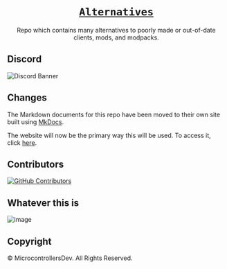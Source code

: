 <div align="center">

# [`Alternatives`](https://alternatives.microcontrollers.dev)

Repo which contains many
alternatives to poorly made
or out-of-date clients, mods,
and modpacks.

</div>

## Discord

![Discord Banner](https://discordapp.com/api/guilds/778792141932986398/widget.png?style=banner2)

## Changes

The Markdown documents for this repo
have been moved to their own site
built using [MkDocs](https://www.mkdocs.org).

The website will now be the primary
way this will be used. To access it,
click [here](https://microcontrollers.dev).

## Contributors

[![GitHub Contributors](https://contrib.rocks/image?repo=MicrocontrollersDev/Alternatives)](https://alternatives.microcontrollers.dev/contributors)

## Whatever this is

![image](https://user-images.githubusercontent.com/66657148/233866045-91740fb6-47f9-4715-95a1-189bf4221e82.png)

## Copyright

© MicrocontrollersDev. All Rights Reserved.

